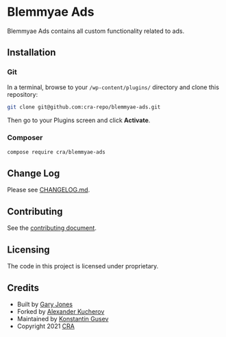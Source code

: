 # Blemmyae Ads

Blemmyae Ads contains all custom functionality related to ads.

## Installation

### Git

In a terminal, browse to your `/wp-content/plugins/` directory and clone this repository:

~~~sh
git clone git@github.com:cra-repo/blemmyae-ads.git
~~~

Then go to your Plugins screen and click __Activate__.

### Composer

~~~sh
compose require cra/blemmyae-ads
~~~

## Change Log

Please see [CHANGELOG.md](CHANGELOG.md).

## Contributing

See the [contributing document](.github/CONTRIBUTING.md).

## Licensing

The code in this project is licensed under proprietary.

## Credits

- Built by [Gary Jones](https://twitter.com/GaryJ)  
- Forked by [Alexander Kucherov](https://github.com/Zinkutal)
- Maintained by [Konstantin Gusev](https://guvkon.net)
- Copyright 2021 [CRA](https://www.cyberriskalliance.com)
